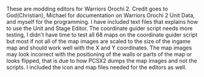 These are modding editors for Warriors Orochi 2. Credit goes to God(Christian), Michael for documentation on Warriors Orochi 2 Unit Data, and myself for the programming. I have included text files that explains how to use the Unit and Stage Editor. The coordinate guider script needs more testing, I didn't have time to test all 68 maps on the coordinate guider script but most if not all of the map images are scaled to the size of the ingame map and should work well with the X and Y coordinates. The map images may look incorrect with the positioning of the walls or parts of the map or looks flipped, that is due to how PCSX2 dumps the map images and not the scripts. I included the icon and map files needed for the editors as well.
